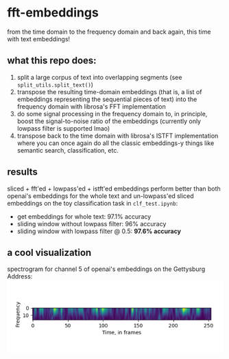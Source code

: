 # fft-embeddings
from the time domain to the frequency domain and back again, this time with text embeddings!

## what this repo does:
1. split a large corpus of text into overlapping segments (see `split_utils.split_text()`)
1. transpose the resulting time-domain embeddings (that is, a list of embeddings representing the sequential pieces of text) into the frequency domain with librosa's FFT implementation
1. do some signal processing in the frequency domain to, in principle, boost the signal-to-noise ratio of the embeddings (currently only lowpass filter is supported lmao)
1. transpose back to the time domain with librosa's ISTFT implementation where you can once again do all the classic embeddings-y things like semantic search, classification, etc.

## results

sliced + fft'ed + lowpass'ed + istft'ed embeddings perform better than both openai's embeddings for the whole text and un-lowpass'ed sliced embeddings on the toy classification task in `clf_test.ipynb`:
- get embeddings for whole text: 97.1% accuracy
- sliding window without lowpass filter: 96% accuracy
- sliding window with lowpass filter @ 0.5: **97.6% accuracy**

## a cool visualization

spectrogram for channel 5 of openai's embeddings on the Gettysburg Address:
![spectro_5](spectro_5.png)